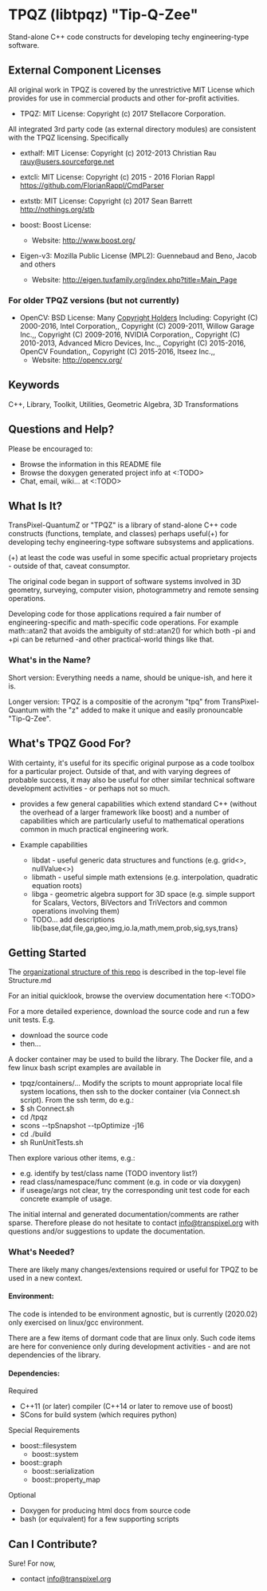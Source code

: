 
# TPQZ (libtpqz) "Tip-Q-Zee"

Stand-alone C++ code constructs for developing techy engineering-type software.

## External Component Licenses

All original work in TPQZ is covered by the unrestrictive MIT License
which provides for use in commercial products and other for-profit
activities.

* TPQZ: MIT License: Copyright (c) 2017 Stellacore Corporation.

All integrated 3rd party code (as external directory modules) are
consistent with the TPQZ licensing. Specifically

* exthalf:
   MIT License: Copyright (c) 2012-2013 Christian Rau
<rauy@users.sourceforge.net>

* extcli:
   MIT License: Copyright (c) 2015 - 2016 Florian Rappl
https://github.com/FlorianRappl/CmdParser

* extstb:
   MIT License: Copyright (c) 2017 Sean Barrett
http://nothings.org/stb

* boost:
   Boost License:
   * Website: http://www.boost.org/

* Eigen-v3:
   Mozilla Public License (MPL2): Guennebaud and Beno, Jacob and others
  * Website: http://eigen.tuxfamily.org/index.php?title=Main_Page

### For older TPQZ versions (but not currently)

* OpenCV: BSD License: Many [Copyright Holders](https://github.com/opencv/opencv/blob/master/LICENSE) Including:
Copyright (C) 2000-2016, Intel Corporation,,
Copyright (C) 2009-2011, Willow Garage Inc.,,
Copyright (C) 2009-2016, NVIDIA Corporation,,
Copyright (C) 2010-2013, Advanced Micro Devices, Inc.,,
Copyright (C) 2015-2016, OpenCV Foundation,,
Copyright (C) 2015-2016, Itseez Inc.,,
  * Website: http://opencv.org/

## Keywords
C++, Library, Toolkit, Utilities, Geometric Algebra, 3D Transformations


## Questions and Help?

Please be encouraged to:
* Browse the information in this README file
* Browse the doxygen generated project info at <:TODO>
* Chat, email, wiki... at <:TODO>


## What Is It?

TransPixel-QuantumZ or "TPQZ" is a library of stand-alone C++ code
constructs (functions, template,
and classes) perhaps useful(+) for developing techy
engineering-type software subsystems and applications.

(+) at least the code was useful in some specific actual proprietary
projects - outside of that, caveat consumptor.

The original code began in support of software systems involved in
3D geometry, surveying, computer vision, photogrammetry and
remote sensing operations.

Developing code for those applications required a fair number
of engineering-specific and math-specific code operations.
For example math::atan2 that avoids the ambiguity of std::atan2()
for which both -pi and +pi can be returned -and other practical-world
things like that.


### What's in the Name?

Short version: Everything needs a name, should be unique-ish, and here it is.

Longer version: 
TPQZ is a compositie of the acronym "tpq" from TransPixel-Quantum with
the "z" added to make it unique and easily pronouncable "Tip-Q-Zee".


## What's TPQZ Good For?

With certainty, it's useful for its specific original purpose as a
code toolbox for a particular project. Outside of that, and with varying
degrees of probable success, it may also be useful for other similar
technical software development activities - or perhaps not so much.

 * provides a few general capabilities which extend standard C++ (without the
overhead of a larger framework like boost) and a number of capabilities
which are particularly useful to mathematical operations common in much
practical engineering work.

* Example capabilities
	* libdat - useful generic data structures and functions (e.g. grid<>, nullValue<>)
	* libmath - useful simple math extensions (e.g. interpolation, quadratic equation roots)
	* libga - geometric algebra support for 3D space (e.g. simple support for Scalars, Vectors, BiVectors and TriVectors and common operations involving them)
	* TODO... add descriptions lib{base,dat,file,ga,geo,img,io.la,math,mem,prob,sig,sys,trans}


## Getting Started

The [organizational structure of this repo](Structure.md) is
described in the top-level file Structure.md

For an initial quicklook, browse the overview documentation here <:TODO>

For a more detailed experience, download the source code and run a few
unit tests. E.g.
* download the source code
* then...

A docker container may be used to build the library. The Docker file,
and a few linux bash script examples are available in
* tpqz/containers/...
Modify the scripts to mount appropriate local file system locations, then
ssh to the docker container (via Connect.sh script). From the ssh term, do
e.g.:
* <localSystem>$ sh Connect.sh
* cd /tpqz
* scons --tpSnapshot --tpOptimize -j16
* cd ./build
* sh RunUnitTests.sh

Then explore various other items, e.g.:
* e.g. identify by test/class name (TODO inventory list?)
* read class/namespace/func comment (e.g. in code or via doxygen)
* if useage/args not clear, try the corresponding unit test code for 
each concrete example of usage.

The initial internal and generated documentation/comments
are rather sparse. Therefore please do not hesitate to contact
[info@transpixel.org](mailto:info@transpixel.org) with questions
and/or suggestions to update the documentation.


### What's Needed?

There are likely many changes/extensions required or useful for
TPQZ to be used in a new context.

#### Environment:

The code is intended to be environment agnostic, but is currently (2020.02)
only exercised on linux/gcc environment.

There are a few items of dormant code that are linux only. Such code
items are here for convenience only during development activities -
and are not dependencies of the library.

#### Dependencies:

Required
* C++11 (or later) compiler (C++14 or later to remove use of boost)
* SCons for build system (which requires python)

Special Requirements
* boost::filesystem
	* boost::system
* boost::graph
	* boost::serialization
	* boost::property_map

Optional
* Doxygen for producing html docs from source code
* bash (or equivalent) for a few supporting scripts


## Can I Contribute?

Sure!
For now,
* contact [info@transpixel.org](mailto:info@transpixel.org)



